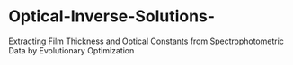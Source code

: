 # Optical-Inverse-Solutions-
Extracting Film Thickness and Optical Constants from Spectrophotometric Data by Evolutionary Optimization
